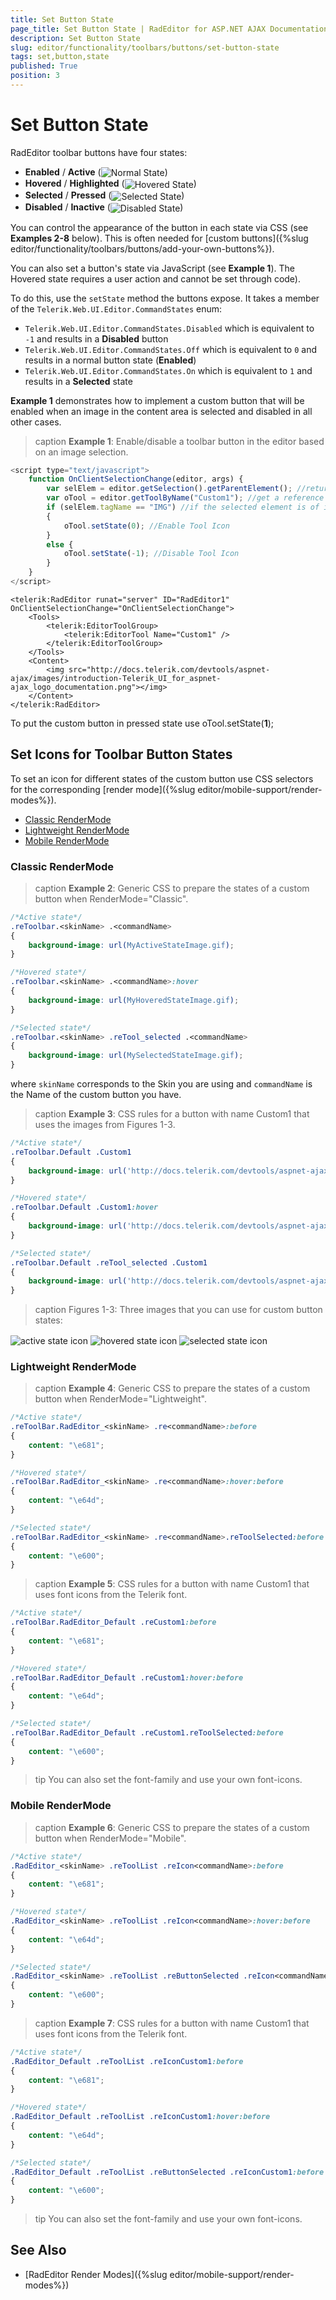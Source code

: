 ```yaml
---
title: Set Button State
page_title: Set Button State | RadEditor for ASP.NET AJAX Documentation
description: Set Button State
slug: editor/functionality/toolbars/buttons/set-button-state
tags: set,button,state
published: True
position: 3
---
```


# Set Button State

RadEditor toolbar buttons have four states:

* **Enabled** / **Active** (![Normal State](images/editor-button-state-normal.png))
*  **Hovered** / **Highlighted** (![Hovered State](images/editor-button-state-hovered.png))
* **Selected** / **Pressed** (![Selected State](images/editor-button-state-selected.png))
* **Disabled** / **Inactive** (![Disabled State](images/editor-button-state-disabled.png))

You can control the appearance of the button in each state via CSS (see **Examples 2-8** below). This is often needed for [custom buttons]({%slug editor/functionality/toolbars/buttons/add-your-own-buttons%}).

You can also set a button's state via JavaScript (see **Example 1**). The Hovered state requires a user action and cannot be set through code).

To do this, use the `setState` method the buttons expose. It takes a member of the `Telerik.Web.UI.Editor.CommandStates` enum:

* `Telerik.Web.UI.Editor.CommandStates.Disabled` which is equivalent to `-1` and results in a **Disabled** button
* `Telerik.Web.UI.Editor.CommandStates.Off` which is equivalent to `0` and results in a normal button state (**Enabled**)
* `Telerik.Web.UI.Editor.CommandStates.On` which is equivalent to `1` and results in a **Selected** state

**Example 1** demonstrates how to implement a custom button that will be enabled when an image in the content area is selected and disabled in all other cases.

>caption **Example 1**: Enable/disable a toolbar button in the editor based on an image selection.

````JavaScript
<script type="text/javascript">
	function OnClientSelectionChange(editor, args) {
		var selElem = editor.getSelection().getParentElement(); //return the currently selected object in the content area
		var oTool = editor.getToolByName("Custom1"); //get a reference to the custom tool
		if (selElem.tagName == "IMG") //if the selected element is of image type, make the tool's icon active
		{
			oTool.setState(0); //Enable Tool Icon
		}
		else {
			oTool.setState(-1); //Disable Tool Icon
		}
	}
</script>
````
````ASP.NET
<telerik:RadEditor runat="server" ID="RadEditor1" OnClientSelectionChange="OnClientSelectionChange">
	<Tools>
		<telerik:EditorToolGroup>
			<telerik:EditorTool Name="Custom1" />
		</telerik:EditorToolGroup>
	</Tools>
	<Content>
		<img src="http://docs.telerik.com/devtools/aspnet-ajax/images/introduction-Telerik_UI_for_aspnet-ajax_logo_documentation.png"></img>
	</Content>
</telerik:RadEditor>
````

To put the custom button in pressed state use oTool.setState(**1**);

## Set Icons for Toolbar Button States

To set an icon for different states of the custom button use CSS selectors for the corresponding [render mode]({%slug editor/mobile-support/render-modes%}).

 * [Classic RenderMode](#classic-rendermode)
 * [Lightweight RenderMode](#lightweight-rendermode)
 * [Mobile RenderMode](#mobile-rendermode)

### Classic RenderMode

>caption **Example 2**: Generic CSS to prepare the states of a custom button when RenderMode="Classic".

````CSS
/*Active state*/
.reToolbar.<skinName> .<commandName>
{
	background-image: url(MyActiveStateImage.gif);
}

/*Hovered state*/
.reToolbar.<skinName> .<commandName>:hover
{
	background-image: url(MyHoveredStateImage.gif);
}

/*Selected state*/
.reToolbar.<skinName> .reTool_selected .<commandName>
{
	background-image: url(MySelectedStateImage.gif);
}
````

where `skinName` corresponds to the Skin you are using and `commandName` is the Name of the custom button you have.

>caption **Example 3**: CSS rules for a button with name Custom1 that uses the images from Figures 1-3.


````CSS
/*Active state*/
.reToolbar.Default .Custom1
{
	background-image: url('http://docs.telerik.com/devtools/aspnet-ajax/controls/editor/functionality/toolbars/buttons/images/active-state-icon.png');
}

/*Hovered state*/
.reToolbar.Default .Custom1:hover
{
	background-image: url('http://docs.telerik.com/devtools/aspnet-ajax/controls/editor/functionality/toolbars/buttons/images/hovered-state-icon.png');
}

/*Selected state*/
.reToolbar.Default .reTool_selected .Custom1
{
	background-image: url('http://docs.telerik.com/devtools/aspnet-ajax/controls/editor/functionality/toolbars/buttons/images/selected-state-icon.png');
}  
````


>caption Figures 1-3: Three images that you can use for custom button states:

![active state icon](images/active-state-icon.gif) ![hovered state icon](images/hovered-state-icon.gif) ![selected state icon](images/selected-state-icon.gif) 

### Lightweight RenderMode

>caption **Example 4**: Generic CSS to prepare the states of a custom button when RenderMode="Lightweight".

````CSS
/*Active state*/
.reToolBar.RadEditor_<skinName> .re<commandName>:before
{
	content: "\e681";
}

/*Hovered state*/
.reToolBar.RadEditor_<skinName> .re<commandName>:hover:before
{
	content: "\e64d";
}

/*Selected state*/
.reToolBar.RadEditor_<skinName> .re<commandName>.reToolSelected:before
{
	content: "\e600";
}
````


>caption **Example 5**: CSS rules for a button with name Custom1 that uses font icons from the Telerik font.


````CSS
/*Active state*/
.reToolBar.RadEditor_Default .reCustom1:before
{
	content: "\e681";
}

/*Hovered state*/
.reToolBar.RadEditor_Default .reCustom1:hover:before
{
	content: "\e64d";
}

/*Selected state*/
.reToolBar.RadEditor_Default .reCustom1.reToolSelected:before
{
	content: "\e600";
}
````


>tip You can also set the font-family and use your own font-icons.


### Mobile RenderMode

>caption **Example 6**: Generic CSS to prepare the states of a custom button when RenderMode="Mobile".

````CSS
/*Active state*/
.RadEditor_<skinName> .reToolList .reIcon<commandName>:before
{
	content: "\e681";
}

/*Hovered state*/
.RadEditor_<skinName> .reToolList .reIcon<commandName>:hover:before
{
	content: "\e64d";
}

/*Selected state*/
.RadEditor_<skinName> .reToolList .reButtonSelected .reIcon<commandName>:before
{
	content: "\e600";
}
````

>caption **Example 7**: CSS rules for a button with name Custom1 that uses font icons from the Telerik font.


````CSS
/*Active state*/
.RadEditor_Default .reToolList .reIconCustom1:before
{
	content: "\e681";
}

/*Hovered state*/
.RadEditor_Default .reToolList .reIconCustom1:hover:before
{
	content: "\e64d";
}

/*Selected state*/
.RadEditor_Default .reToolList .reButtonSelected .reIconCustom1:before
{
	content: "\e600";
}
````

>tip You can also set the font-family and use your own font-icons.


## See Also

 * [RadEditor Render Modes]({%slug editor/mobile-support/render-modes%})


<style>
img{
	vertical-align: middle;
}
</style>


